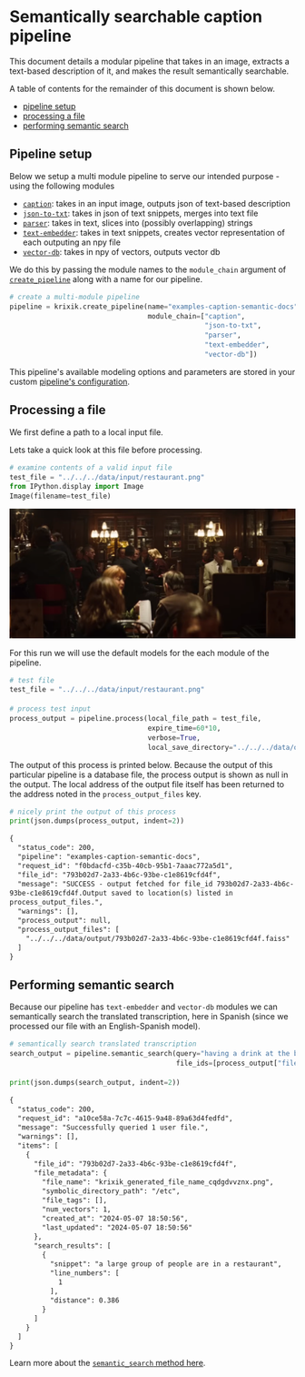 # Semantically searchable caption pipeline

This document details a modular pipeline that takes in an image, extracts a text-based description of it, and makes the result semantically searchable.

A table of contents for the remainder of this document is shown below.


- [pipeline setup](#pipeline-setup)
- [processing a file](#processing-a-file)
- [performing semantic search](#performing-semantic-search)


## Pipeline setup

Below we setup a multi module pipeline to serve our intended purpose - using the following modules

- [`caption`](../../modules/transcribe.md): takes in an input image, outputs json of text-based description
- [`json-to-txt`](../../modules/json-to-txt.md): takes in json of text snippets, merges into text file
- [`parser`](../../modules/parser.md): takes in text, slices into (possibly overlapping) strings
- [`text-embedder`](../../modules/text-embedder.md): takes in text snippets, creates vector representation of each outputing an npy file
- [`vector-db`](../../modules/vector-db.md): takes in npy of vectors, outputs vector db

We do this by passing the module names to the `module_chain` argument of [`create_pipeline`](../../system/create_save_load.md) along with a name for our pipeline.


```python
# create a multi-module pipeline
pipeline = krixik.create_pipeline(name="examples-caption-semantic-docs",
                                  module_chain=["caption",
                                                "json-to-txt",
                                                "parser",
                                                "text-embedder",
                                                "vector-db"])
```

This pipeline's available modeling options and parameters are stored in your custom [pipeline's configuration](../../system/create_save_load.md).

## Processing a file

We first define a path to a local input file.

Lets take a quick look at this file before processing.


```python
# examine contents of a valid input file
test_file = "../../../data/input/restaurant.png"
from IPython.display import Image
Image(filename=test_file)
```




    
![png](caption-semantic_files/caption-semantic_9_0.png)
    



For this run we will use the default models for the each module of the pipeline.


```python
# test file
test_file = "../../../data/input/restaurant.png"

# process test input
process_output = pipeline.process(local_file_path = test_file,
                                  expire_time=60*10,
                                  verbose=True,
                                  local_save_directory="../../../data/output")
```

The output of this process is printed below.  Because the output of this particular pipeline is a database file, the process output is shown as null in the output.  The local address of the output file itself has been returned to the address noted in the `process_output_files` key.


```python
# nicely print the output of this process
print(json.dumps(process_output, indent=2))
```

    {
      "status_code": 200,
      "pipeline": "examples-caption-semantic-docs",
      "request_id": "f0bdacfd-c35b-40cb-95b1-7aaac772a5d1",
      "file_id": "793b02d7-2a33-4b6c-93be-c1e8619cfd4f",
      "message": "SUCCESS - output fetched for file_id 793b02d7-2a33-4b6c-93be-c1e8619cfd4f.Output saved to location(s) listed in process_output_files.",
      "warnings": [],
      "process_output": null,
      "process_output_files": [
        "../../../data/output/793b02d7-2a33-4b6c-93be-c1e8619cfd4f.faiss"
      ]
    }


## Performing semantic search

Because our pipeline has `text-embedder` and `vector-db` modules we can semantically search the translated transcription, here in Spanish (since we processed our file with an English-Spanish model).  


```python
# semantically search translated transcription
search_output = pipeline.semantic_search(query="having a drink at the bar", 
                                         file_ids=[process_output["file_id"]])

print(json.dumps(search_output, indent=2))
```

    {
      "status_code": 200,
      "request_id": "a10ce58a-7c7c-4615-9a48-89a63d4fedfd",
      "message": "Successfully queried 1 user file.",
      "warnings": [],
      "items": [
        {
          "file_id": "793b02d7-2a33-4b6c-93be-c1e8619cfd4f",
          "file_metadata": {
            "file_name": "krixik_generated_file_name_cqdgdvvznx.png",
            "symbolic_directory_path": "/etc",
            "file_tags": [],
            "num_vectors": 1,
            "created_at": "2024-05-07 18:50:56",
            "last_updated": "2024-05-07 18:50:56"
          },
          "search_results": [
            {
              "snippet": "a large group of people are in a restaurant",
              "line_numbers": [
                1
              ],
              "distance": 0.386
            }
          ]
        }
      ]
    }


Learn more about the [`semantic_search` method here](../../system/semantic_search.md).

